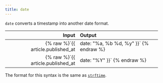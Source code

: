 ```yaml
---
title: date
---
```


`date` converts a timestamp into another date format.

| Input                                      | Output |
|-------------------------------------------:|:-------|
| {% raw %}`{{ article.published_at | date: "%a, %b %d, %y" }}`   {% endraw %} | Tue, Apr 22, 14      |
| {% raw %}`{{ article.published_at | date: "%Y" }}`   {% endraw %} | 2014      |

The format for this syntax is the same as [`strftime`](http://strftime.net/).
